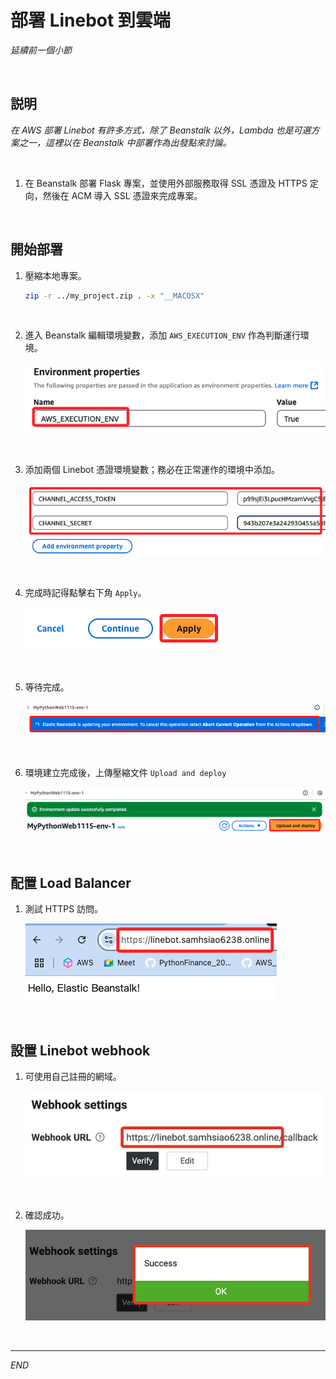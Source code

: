 # 部署 Linebot 到雲端

_延續前一個小節_

<br>

## 説明

_在 AWS 部署 Linebot 有許多方式，除了 Beanstalk 以外，Lambda 也是可選方案之一，這裡以在 Beanstalk 中部署作為出發點來討論。_

<br>

1. 在 Beanstalk 部署 Flask 專案，並使用外部服務取得 SSL 憑證及 HTTPS 定向，然後在 ACM 導入 SSL 憑證來完成專案。

<br>

## 開始部署 

1. 壓縮本地專案。

    ```bash
    zip -r ../my_project.zip . -x "__MACOSX"
    ```

<br>

2. 進入 Beanstalk 編輯環境變數，添加 `AWS_EXECUTION_ENV` 作為判斷運行環境。

    ![](images/img_55.png)

<br>

3. 添加兩個 Linebot 憑證環境變數；務必在正常運作的環境中添加。

    ![](images/img_56.png)

<br>

4. 完成時記得點擊右下角 `Apply`。

    ![](images/img_57.png)

<br>

5. 等待完成。

    ![](images/img_59.png)

<br>

6. 環境建立完成後，上傳壓縮文件 `Upload and deploy`

    ![](images/img_58.png)

<br>

## 配置 Load Balancer

1. 測試 HTTPS 訪問。

    ![](images/img_112.png)

<br>

## 設置 Linebot webhook

1. 可使用自己註冊的網域。

    ![](images/img_113.png)

<br>

2. 確認成功。

    ![](images/img_114.png)

<br>

___

_END_